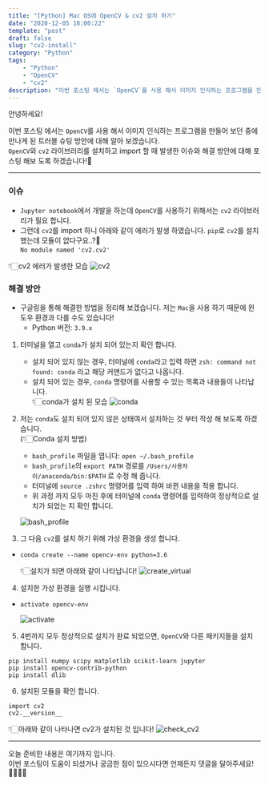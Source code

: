 ```yaml
---
title: "[Python] Mac OS에 OpenCV & cv2 설치 하기"
date: "2020-12-05 18:00:22"
template: "post"
draft: false
slug: "cv2-install"
category: "Python"
tags:
    - "Python"
    - "OpenCV"
    - "cv2"
description: "이번 포스팅 에서는 `OpenCV`를 사용 해서 이미지 인식하는 프로그램을 만들어 보던 중에 만나게 된 트러블 슈팅 방안에 대해 알아 보겠습니다."
---
```


안녕하세요!  

이번 포스팅 에서는 `OpenCV`를 사용 해서 이미지 인식하는 프로그램을 만들어 보던 중에 만나게 된 트러블 슈팅 방안에 대해 알아 보겠습니다.  
`OpenCV`와 `cv2` 라이브러리를 설치하고 import 할 때 발생한 이슈와 해결 방안에 대해 포스팅 해보 도록 하겠습니다!🤔

-----

### 이슈
- `Jupyter notebook`에서 개발을 하는데 `OpenCV`를 사용하기 위해서는 `cv2` 라이브러리가 필요 합니다.  
- 그런데 `cv2`를 import 하니 아래와 같이 에러가 발생 하였습니다. `pip`로 `cv2`를 설치 했는데 모듈이 없다구요..?🤔  
```No module named 'cv2.cv2' ```

👇🏻cv2 에러가 발생한 모습
![cv2](../../assets/images/python/python_cv2.png) 


### 해결 방안
- 구글링을 통해 해결한 방법을 정리해 보겠습니다. 저는 `Mac`을 사용 하기 때문에 윈도우 환경과 다를 수도 있습니다!
  - Python 버전: `3.9.x`
  
1. 터미널을 열고 `conda`가 설치 되어 있는지 확인 합니다.
    - 설치 되어 있지 않는 경우, 터미널에 `conda`라고 입력 하면 ```zsh: command not found: conda``` 라고 해당 커맨드가 없다고 나옵니다.
    - 설치 되어 있는 경우, `conda` 명령어를 사용할 수 있는 목록과 내용들이 나타납니다.  
    👇🏻conda가 설치 된 모습
    ![conda](../../assets/images/python/conda.png) 
    
2. 저는 `conda`도 설치 되어 있지 않은 상태여서 설치하는 것 부터 작성 해 보도록 하겠습니다.  
 (👇🏻Conda 설치 방법)  
     - `bash_profile` 파일을 엽니다: `open ~/.bash_profile`  
     - `bash_profile`의 `export PATH` 경로를 `/Users/사용자이/anaconda/bin:$PATH` 로 수정 해 줍니다.  
     - 터미널에 `source .zshrc` 명령어를 입력 하여 바뀐 내용을 적용 합니다.
     - 위 과정 까지 모두 마친 후에 터미널에 `conda` 명령어를 입력하여 정상적으로 설치가 되었는 지 확인 합니다.
   
    ![bash_profile](../../assets/images/python/bash_profile.png)

3. 그 다음 `cv2`를 설치 하기 위해 가상 환경을 생성 합니다.
- `conda create --name opencv-env python=3.6`
    
    👇🏻설치가 되면 아래와 같이 나타납니다!
    ![create_virtual](../../assets/images/python/create_virtual.png)

4. 설치한 가상 환경을 실행 시킵니다.
- `activate opencv-env`
    
    ![activate](../../assets/images/python/activate.png)

5. 4번까지 모두 정상적으로 설치가 완료 되었으면, `OpenCV`와 다른 패키지들을 설치 합니다.
```
pip install numpy scipy matplotlib scikit-learn jupyter
pip install opencv-contrib-python
pip install dlib
```

6. 설치된 모듈을 확인 합니다.
```
import cv2
cv2.__version__
```

👇🏻아래와 같이 나타나면 cv2가 설치된 것 입니다!
![check_cv2](../../assets/images/python/check_cv2.png)


-----

오늘 준비한 내용은 여기까지 입니다.  
이번 포스팅이 도움이 되셨거나 궁금한 점이 있으시다면 언제든지 댓글을 달아주세요!🙋🏻‍♀️✨    
     
     